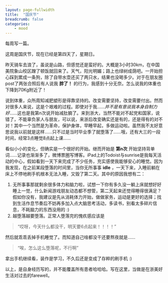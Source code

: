 ---layout: page-fullwidthtitle:  "国庆节"breadcrumb: falsecategories:    - mood---每周写一篇。这周是国庆节，现在已经是第四天了，星期日。昨天骑车去浪了，虽说是山路，但感觉还是蛮好的。大概是3小时30km，在中国美院象山校区蹭了顿饭就回来了。天气，阳光明媚；路上也绿树成荫吧。一开始担心踩到累成一条狗，除了自带水壶还买了两只水，结果也没喝多少。对于在朋友圈post了两张合照后有人说我 **胖了！** 的行为，我感到十分无奈。怎么说我的体重也下降到70Kg附近了！说到体重，众所周知减肥塑形是得靠坚持的。改变需要坚持，改变需要付出。然而对很多人来说，这是个艰难的过程。即使对于我……*并不是有意说我本身自制力好*……这也是我第n次说开始减肚腩了。来到浙大，当然不能对不起党和国家，说错了，不能辜负家人与朋友，可以说，来浙后改变确实还是有的，还是得有的对不对！其中一个当然是为革命，保护身体，早睡早起，多做运动啦。虽然我不太好意思说我以前就是这样……只不过是当时毕业季了就堕落了……哦，还有大三的一段时间，经常3点睡觉8点起上课……看似小小的变化，但确实是一个很好的开始。继而开始是 **第n次** 开始坚持背单词……记录也渐渐多了，微博票圈写博客。iPad上的Todoist与sunrise是我每天活动的中心，假如看到一天下来完成了不少任务，充实感使我能够安心的睡觉。因为我发现，在之前某段堕落的时间里，当你无所事事 **idle** ，一天下来，入睡前躺在床上不停地刷手机根本无法入睡，又毁了第二天。其中的原因我想有二：1. 无所事事那就剩余很多体力和脑力啦，试想一下你有多久没一躺上床就想好好睡上一觉，什么新闻游戏朋友动态都不想管，第二天起来还觉得睡得很满足？假如你没有，我建议是先从消耗体力开始，做做家务，运动是更好的选择；找到生活作息节奏后不妨再多加入点大脑思考活动，多读书，别看太多碎片信息，不耗脑力的东西没用的 :)2. 越堕落越要堕落。正常人堕落完的愧疚感应该是> “哎呀，今天什么都没干，明天要6点起来！！！！”然后就乖乖丢掉手机睡觉了。而知道自己啥都没干还要熬夜就是……> “唉，怎么这么堕落呢，不行啊”拿出手机继续看，装作是学习，不久后还是变成了存粹的刷手机 :)以上，是自身经历写的，并不能覆盖所有患者哈哈哈。写在这里，当做是在浙美好生活对过去的farewell。